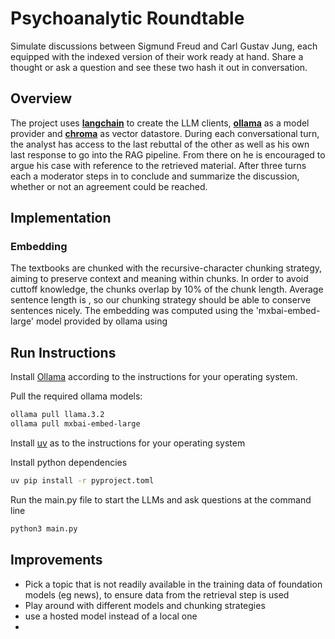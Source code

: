 # Psychoanalytic Roundtable

Simulate discussions between Sigmund Freud and Carl Gustav Jung, each equipped
with the indexed version of their work ready at hand. Share a thought or ask a
question and see these two hash it out in conversation.

## Overview

The project uses **[langchain](https://www.langchain.com/)** to create the LLM
clients, **[ollama](https://ollama.com/)** as a model provider and
**[chroma](https://www.trychroma.com/)** as vector datastore. During each
conversational turn, the analyst has access to the last rebuttal of the other
as well as his own last response to go into the RAG pipeline. From there on he
is encouraged to argue his case with reference to the retrieved material. After
three turns each a moderator steps in to conclude and summarize the discussion,
whether or not an agreement could be reached.

## Implementation

### Embedding
The textbooks are chunked with the recursive-character chunking strategy,
aiming to preserve context and meaning within chunks. In order to avoid cuttoff
knowledge, the chunks overlap by 10% of the chunk length. Average sentence length is
, so our chunking strategy should be able to conserve sentences nicely.
The embedding was computed using the 'mxbai-embed-large' model provided by ollama using

## Run Instructions

Install [Ollama](https://ollama.com/download) according to the instructions for
your operating system.

Pull the required ollama models:
```bash
ollama pull llama.3.2
ollama pull mxbai-embed-large
```

Install [uv](https://docs.astral.sh/uv/getting-started/installation/) as to the
instructions for your operating system

Install python dependencies
```bash
uv pip install -r pyproject.toml
```

Run the main.py file to start the LLMs and ask questions at the command line
```bash
python3 main.py
```

## Improvements
- Pick a topic that is not readily available in the training data of foundation
models (eg news), to ensure data from the retrieval step is used
- Play around with different models and chunking strategies
- use a hosted model instead of a local one
- 
